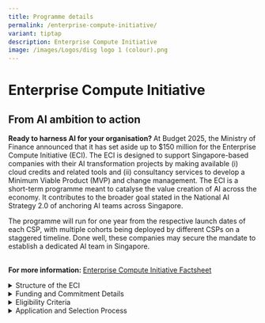 ```yaml
---
title: Programme details
permalink: /enterprise-compute-initiative/
variant: tiptap
description: Enterprise Compute Initiative
image: /images/Logos/disg logo 1 (colour).png
---
```

<h1><strong>Enterprise Compute Initiative</strong></h1>
<h2><strong>From AI ambition to action</strong></h2>
<p></p>
<p><strong>Ready to harness AI for your organisation? </strong>At Budget
2025, the Ministry of Finance announced that it has set aside up to $150
million for the Enterprise Compute Initiative (ECI). The ECI is designed
to support Singapore-based companies with their AI transformation projects
by making available (i) cloud credits and related tools and (ii) consultancy
services to develop a Minimum Viable Product (MVP) and change management.
The ECI is a short-term programme meant to catalyse the value creation
of AI across the economy. It contributes to the broader goal stated in
the National AI Strategy 2.0 of anchoring AI teams across Singapore.</p>
<p>The programme will run for one year from the respective launch dates of
each CSP, with multiple cohorts being deployed by different CSPs on a staggered
timeline. Done well, these companies may secure the mandate to establish
a dedicated AI team in Singapore.</p>
<p>
<br><strong>For more information: </strong><a href="/files/Enterprise_Compute_Initiative_Factsheet_Updated_27_Oct_2025.pdf" rel="noopener nofollow" target="_blank">Enterprise Compute Initiative Factsheet</a>
</p>
<div data-type="detailGroup" class="isomer-accordion isomer-accordion-white">
<details class="isomer-details">
<summary>Structure of the ECI</summary>
<div data-type="detailsContent" class="isomer-details-content">
<p>Participating companies will partner Cloud Service Providers (CSPs) to
access cutting-edge AI tools, cloud credits, and related training needed
to develop a Minimum Viable Product (MVP).&nbsp;</p>
<p></p>
<p>Companies will be supported by select Consultant Partners who are familiar
with the CSPs’ cloud platforms, with Government supporting part of the
cost of consultancy services needed to create an MVP or conduct change
management.</p>
<p></p>
<div class="isomer-image-wrapper">
<img style="width: 100%" height="auto" width="100%" alt="" src="/images/Enterprise_Compute_Initiative_Structure.png">
</div>
</div>
</details>
<details class="isomer-details">
<summary>Funding and Commitment Details</summary>
<div data-type="detailsContent" class="isomer-details-content">
<p>Each Participating Company will receive support in the form of (i) cloud
credits and related tools from CSPs and (ii) consultancy services from
Partners aimed at developing a Minimum Viable Product (MVP) and eventual
change management.</p>
<p></p>
<ol>
<li>
<p><strong>CSPs</strong> will provide access to cloud credits, training, and
AI tools. Details on the support packages and cloud resources offered by
each CSP can be found <a href="https://www.disg.gov.sg/cloud-service-providers/" rel="noopener nofollow" target="_blank">here</a>.</p>
</li>
<li>
<p><strong>Consulting partners/ System Integrators (SIs) </strong>will deliver
consulting services for AI strategy development, technical implementation,
and process redesign/change management.</p>
</li>
</ol>
<p></p>
<p>The total supportable consulting cost is capped at S$150,000, with DISG
supporting 70% of actual costs, capped at S$105,000 per company. Participating
Companies are required to pay the remaining 30% of the actual consulting
cost.</p>
<p>
<br><strong>As part of the programme, companies are expected to:&nbsp;</strong>
</p>
<p></p>
<ol>
<li>
<p>Fully commit manpower and technical resources to this project for the
programme duration (up to six months)&nbsp;
<br>
</p>
</li>
<li>
<p>Deliver on the outcome which is the MVP and change management processes&nbsp;
<br>
</p>
</li>
</ol>
<p>For companies that are able to progress quickly, it is possible to complete
the programme earlier. Thereafter, if DISG assesses the company to be ready
for broader and longer-term AI plans, DISG will have a separate discussion
with the company on support options.</p>
</div>
</details>
<details class="isomer-details">
<summary>Eligibility Criteria</summary>
<div data-type="detailsContent" class="isomer-details-content">
<p>Companies registered or incorporated and are physically present in Singapore
are eligible for this programme, subject to meeting the following criteria:</p>
<p></p>
<p><u>Baseline Criteria</u>
</p>
<ul data-tight="true" class="tight">
<li>
<p>A business entity registered or incorporated and is physically present
in Singapore</p>
</li>
<li>
<p>CEO or equivalent-level sponsorship</p>
</li>
<li>
<p>Total organisation headcount based in Singapore should be at least 10
pax</p>
</li>
<li>
<p>Software/AI &amp; data capabilities: The organisation should have a tech
team of 2 or more pax. The Tech team can comprise of software engineers,
AI engineers, and/or data scientists roles.&nbsp;</p>
</li>
<li>
<p>Organisation has experience in building a custom AI solution for a proof
of concept and/or wider deployment.&nbsp;</p>
</li>
<li>
<p>Organisation has accessible data sets to be worked on for the use case&nbsp;</p>
</li>
<li>
<p>Financial ability to ensure project completion (e.g. stakeholder’s equity
etc.)</p>
</li>
</ul>
<p></p>
<p><u>Use Case Assessment</u>
</p>
<p>Applications will be assessed based on the impact of use case as well
as organisational and infrastructure readiness</p>
<p></p>
<ul data-tight="true" class="tight">
<li>
<p>Type of use case: The proposed use case should focus on leveraging AI
to achieve at least of one of the following objectives: (i) process improvement;
(ii) new product development; (iii) research and development and/or (iv)
contribution to the broader ecosystem.</p>
</li>
<li>
<p>Impact: The proposed use case must demonstrate impact to the company and/or
industry and lead to the establishment of AI team(s) within the company.</p>
</li>
</ul>
</div>
</details>
<details class="isomer-details">
<summary>Application and Selection Process</summary>
<div data-type="detailsContent" class="isomer-details-content">
<p>Interested companies who assess that they meet the eligibility criteria
may apply <a href="https://www.disg.gov.sg/apply-here/" rel="noopener nofollow" target="_blank">here</a>.&nbsp;</p>
<p></p>
<p>Applications will be assessed based on the impact of the use-case to the
company and the industry, as well as organisational and infrastructure
readiness. Use-cases that are complex and scalable will be prioritised.&nbsp;</p>
<p></p>
<p>Companies will be notified by DISG if their application is successful.&nbsp;
<br>
</p>
</div>
</details>
</div>
<p>
<br>
</p>
<p>
<br>
</p>